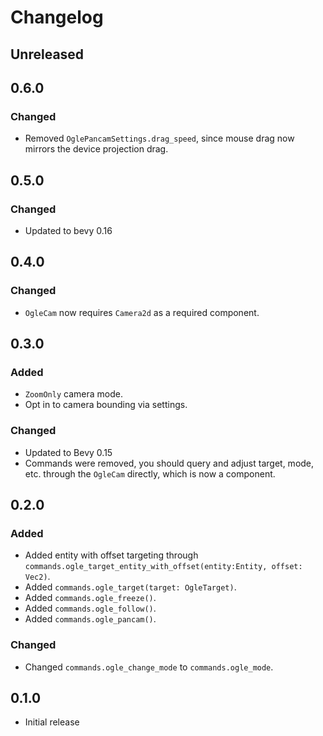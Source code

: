 # Changelog

<!-- Instructions

This changelog follows the patterns described here: <https://keepachangelog.com/en/1.0.0/>.

Subheadings to categorize changes are `added, changed, deprecated, removed, fixed, security`.

-->

## Unreleased

## 0.6.0

### Changed

- Removed `OglePancamSettings.drag_speed`, since mouse drag now mirrors the device projection drag.

## 0.5.0

### Changed

- Updated to bevy 0.16

## 0.4.0

### Changed

- `OgleCam` now requires `Camera2d` as a required component.

## 0.3.0

### Added

- `ZoomOnly` camera mode.
- Opt in to camera bounding via settings.

### Changed

- Updated to Bevy 0.15
- Commands were removed, you should query and adjust target, mode, etc. through the `OgleCam` directly, which is now a component.

## 0.2.0

### Added

- Added entity with offset targeting through `commands.ogle_target_entity_with_offset(entity:Entity, offset: Vec2)`.
- Added `commands.ogle_target(target: OgleTarget)`.
- Added `commands.ogle_freeze()`.
- Added `commands.ogle_follow()`.
- Added `commands.ogle_pancam()`.

### Changed

- Changed `commands.ogle_change_mode` to `commands.ogle_mode`.

## 0.1.0

- Initial release
